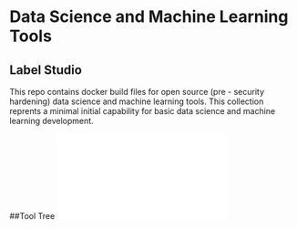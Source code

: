 # Data Science and Machine Learning Tools
## Label Studio
This repo contains docker build files for open source (pre - security hardening) data science and machine learning tools. This collection reprents a minimal initial capability for basic data science and machine learning development.

##Tool Tree
![Model View Controller](COEUS_TOOL_TREE.pdf)
